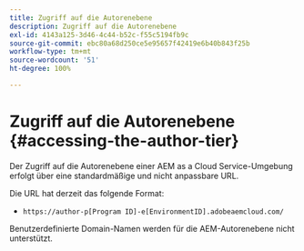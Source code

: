 ```yaml
---
title: Zugriff auf die Autorenebene
description: Zugriff auf die Autorenebene
exl-id: 4143a125-3d46-4c44-b52c-f55c5194fb9c
source-git-commit: ebc80a68d250ce5e95657f42419e6b40b843f25b
workflow-type: tm+mt
source-wordcount: '51'
ht-degree: 100%

---
```


# Zugriff auf die Autorenebene {#accessing-the-author-tier}

Der Zugriff auf die Autorenebene einer AEM as a Cloud Service-Umgebung erfolgt über eine standardmäßige und nicht anpassbare URL.

Die URL hat derzeit das folgende Format:

* `https://author-p[Program ID]-e[EnvironmentID].adobeaemcloud.com/`

Benutzerdefinierte Domain-Namen werden für die AEM-Autorenebene nicht unterstützt.
